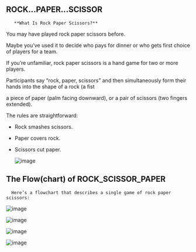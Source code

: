 ## ROCK...PAPER...SCISSOR

       **What Is Rock Paper Scissors?**
       
You may have played rock paper scissors before. 

Maybe you’ve used it to decide who pays for dinner or who gets first choice of players for a team.

If you’re unfamiliar, rock paper scissors is a hand game for two or more players.

Participants say “rock, paper, scissors” and then simultaneously form their hands into the shape of a rock (a fist

a piece of paper (palm facing downward), or a pair of scissors (two fingers extended).

The rules are straightforward:

   - Rock smashes scissors.
   - Paper covers rock.
   - Scissors cut paper.
   
   
       ![image](https://user-images.githubusercontent.com/100950189/188866105-91ec1519-c94a-4506-b0c1-133133121e40.png)    

## The Flow(chart) of ROCK_SCISSOR_PAPER
      
      Here’s a flowchart that describes a single game of rock paper scissors:
      
   ![image](https://user-images.githubusercontent.com/100950189/188867657-354e9c65-1cfd-4ca1-81eb-4dc386edcbe2.png)   
   
  ![image](https://user-images.githubusercontent.com/100950189/188867762-629a7e83-79e5-4289-95fc-bc13a652454c.png)      
      
  ![image](https://user-images.githubusercontent.com/100950189/188867879-0b258c47-f346-4d9d-afa7-b6aaab0243be.png)  
  
![image](https://user-images.githubusercontent.com/100950189/188868008-d66e69fb-2fa5-4b42-b10b-54e16c73e594.png)
 
   
